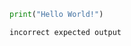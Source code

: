 <!--phmdoctest-mark.skip-->
<!--phmdoctest-label test_example-->
```python
print("Hello World!")
```
```
incorrect expected output
```
